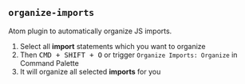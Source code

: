 ## `organize-imports`
Atom plugin to automatically organize JS imports.

1. Select all **import** statements which you want to organize
2. Then <kbd>CMD + SHIFT + O</kbd> or trigger `Organize Imports: Organize` in Command Palette
3. It will organize all selected **imports** for you

